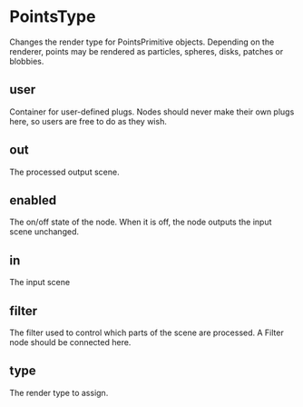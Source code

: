 # PointsType

Changes the render type for PointsPrimitive objects.
Depending on the renderer, points may be rendered as
particles, spheres, disks, patches or blobbies.

## user

 Container for user-defined plugs. Nodes
should never make their own plugs here,
so users are free to do as they wish.

## out

 The processed output scene.

## enabled

 The on/off state of the node. When it is off, the node outputs the input scene unchanged.

## in

 The input scene

## filter

 The filter used to control which parts of the scene are
processed. A Filter node should be connected here.

## type

 The render type to assign.

